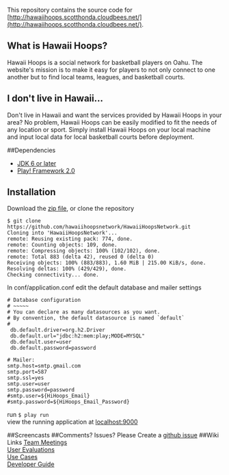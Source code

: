 This repository contains the source code for [http://hawaiihoops.scotthonda.cloudbees.net/](http://hawaiihoops.scotthonda.cloudbees.net/).

## What is Hawaii Hoops?
Hawaii Hoops is a social network for basketball players on Oahu. The website's mission is to make it easy for players to not only connect to one another but to find local teams, leagues, and basketball courts.

## I don't live in Hawaii...
Don't live in Hawaii and want the services provided by Hawaii Hoops in your area? No problem, Hawaii Hoops can be easily modified to fit the needs of any location or sport. Simply install Hawaii Hoops on your local machine and input local data for local basketball courts before deployment.

##Dependencies
- [JDK 6 or later](http://www.oracle.com/technetwork/java/javase/downloads/index.html)
- [Play! Framework 2.0](http://www.playframework.com/)

## Installation
Download the [zip file](https://github.com/hawaiihoopsnetwork/HawaiiHoopsNetwork/archive/master.zip), or clone the repository  
```
$ git clone https://github.com/hawaiihoopsnetwork/HawaiiHoopsNetwork.git
Cloning into 'HawaiiHoopsNetwork'...
remote: Reusing existing pack: 774, done.
remote: Counting objects: 109, done.
remote: Compressing objects: 100% (102/102), done.
remote: Total 883 (delta 42), reused 0 (delta 0)
Receiving objects: 100% (883/883), 1.60 MiB | 215.00 KiB/s, done.
Resolving deltas: 100% (429/429), done.
Checking connectivity... done.
```  

In conf/application.conf edit the default database and mailer settings  
```
# Database configuration
# ~~~~~
# You can declare as many datasources as you want.
# By convention, the default datasource is named `default`
#
 db.default.driver=org.h2.Driver
 db.default.url="jdbc:h2:mem:play;MODE=MYSQL"
 db.default.user=user
 db.default.password=password

# Mailer:
smtp.host=smtp.gmail.com
smtp.port=587
smtp.ssl=yes
smtp.user=user
smtp.password=password
#smtp.user=${HiHoops_Email}
#smtp.password=${HiHoops_Email_Password}
```
run `$ play run`  
view the running application at [localhost:9000](localhost:9000)

##Screencasts
##Comments? Issues?
Please Create a [github issue](https://github.com/hawaiihoopsnetwork/HawaiiHoopsNetwork/issues?milestone=4&state=open)
##Wiki Links
[Team Meetings](https://github.com/hawaiihoopsnetwork/HawaiiHoopsNetwork/wiki/Team-Meetings)  
[User Evaluations]()  
[Use Cases](https://github.com/hawaiihoopsnetwork/HawaiiHoopsNetwork/wiki/Use-Cases-3.0)  
[Developer Guide](https://github.com/hawaiihoopsnetwork/HawaiiHoopsNetwork/wiki/Developer-Guide)  

